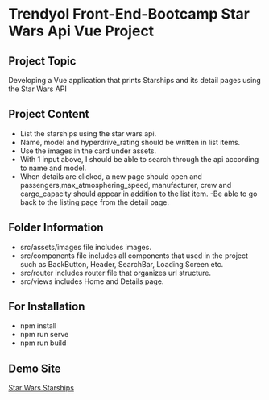 # Trendyol Front-End-Bootcamp Star Wars Api Vue Project

## Project Topic
Developing a Vue application that prints Starships and its detail pages using the Star Wars API

## Project Content

- List the starships using the star wars api.
- Name, model and hyperdrive_rating should be written in list items.
- Use the images in the card under assets.
- With 1 input above, I should be able to search through the api according to name and model.
- When details are clicked, a new page should open and passengers,max_atmosphering_speed, manufacturer, crew and cargo_capacity should appear in addition to the list item.
-Be able to go back to the listing page from the detail page. 

## Folder Information

- src/assets/images file includes images.
- src/components file includes all components that used in the project such as BackButton, Header, SearchBar, Loading Screen etc.
- src/router includes router file that organizes url structure.
- src/views includes Home and Details page.

## For Installation

- npm install
- npm run serve
- npm run build

## Demo Site

[Star Wars Starships](https://omerc-star-wars-api.netlify.app)
